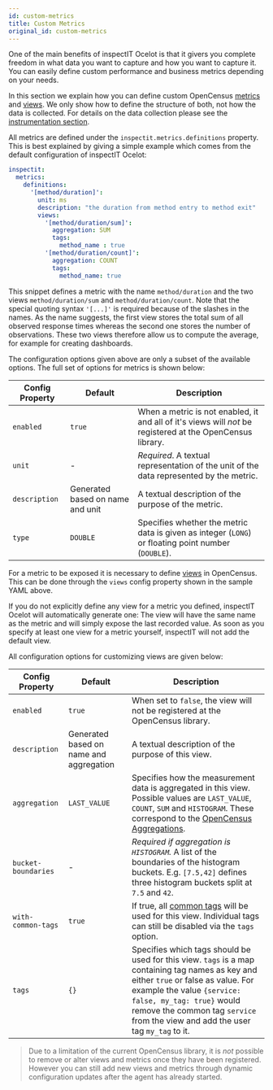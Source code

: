 ```yaml
---
id: custom-metrics
title: Custom Metrics
original_id: custom-metrics
---
```


One of the main benefits of inspectIT Ocelot is that it givers you complete
freedom in what data you want to capture and how you want to capture it.
You can easily define custom performance and business metrics depending on your needs.

In this section we explain how you can define custom OpenCensus [metrics](https://opencensus.io/stats/)
and [views](https://opencensus.io/stats/view/). We only show how to define the structure of both,
not how the data is collected. For details on the data collection please see the [instrumentation section](instrumentation/rules.md#collecting-metrics).

All metrics are defined under the `inspectit.metrics.definitions` property.
This is best explained by giving a simple example which comes from the default
configuration of inspectIT Ocelot:

```YAML
inspectit:
  metrics:
    definitions:
      '[method/duration]':
        unit: ms
        description: "the duration from method entry to method exit"
        views:
          '[method/duration/sum]':
            aggregation: SUM
            tags:
              method_name : true
          '[method/duration/count]':
            aggregation: COUNT
            tags:
              method_name: true
```

This snippet defines a metric with the name `method/duration` and the two views `method/duration/sum`
and `method/duration/count`. Note that the special quoting syntax `'[...]'` is required because of
the slashes in the names. As the name suggests, the first view stores the total sum of all observed
response times whereas the second one stores the number of observations. These two views therefore allow
us to compute the average, for example for creating dashboards.

The configuration options given above are only a subset of the available options. The full set of options for metrics is shown below:

|Config Property|Default| Description
|---|---|---|
|`enabled`|`true`|When a metric is not enabled, it and all of it's views will *not* be registered at the OpenCensus library.
|`unit`|-|*Required*. A textual representation of the unit of the data represented by the metric.
|`description`| Generated based on name and unit| A textual description of the purpose of the metric.
|`type`|`DOUBLE`|Specifies whether the metric data is given as integer (`LONG`) or floating point number (`DOUBLE`).

For a metric to be exposed it is necessary to define [views](https://opencensus.io/stats/view/) in OpenCensus.
This can be done through the `views` config property shown in the sample YAML above.

If you do not explicitly define any view for a metric you defined, inspectIT Ocelot will automatically generate one:
The view will have the same name as the metric and will simply expose the last recorded value.
As soon as you specify at least one view for a metric yourself, inspectIT will not add the default view.

All configuration options for customizing views are given below:

|Config Property|Default| Description
|---|---|---|
|`enabled`|`true`|When set to `false`, the view will not be registered at the OpenCensus library.
|`description`| Generated based on name and aggregation| A textual description of the purpose of this view.
|`aggregation`|`LAST_VALUE`|Specifies how the measurement data is aggregated in this view. Possible values are `LAST_VALUE`, `COUNT`, `SUM` and `HISTOGRAM`. These correspond to the [OpenCensus Aggregations](https://opencensus.io/stats/view/#aggregations).
|`bucket-boundaries`|-| *Required if aggregation is `HISTOGRAM`.* A list of the boundaries of the histogram buckets. E.g. `[7.5,42]` defines three histogram buckets split at `7.5` and `42`.
|`with-common-tags`| `true` | If true, all [common tags](metrics/common-tags.md) will be used for this view. Individual tags can still be disabled via the `tags` option.
|`tags`| `{}` | Specifies which tags should be used for this view. `tags` is a map containing tag names as key and either `true` or false as value. For example the value `{service: false, my_tag: true}` would remove the common tag `service` from the view and add the user tag `my_tag` to it.

> Due to a limitation of the current OpenCensus library, it is *not* possible to remove or alter views and metrics once they have been registered. However you can still add new views and metrics through dynamic configuration updates after the agent has already started.